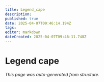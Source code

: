 ```yaml
---
title: Legend_cape
description: 
published: true
date: 2025-04-07T09:46:14.194Z
tags: 
editor: markdown
dateCreated: 2025-04-07T09:46:11.748Z
---
```


# Legend cape

*This page was auto-generated from structure.*